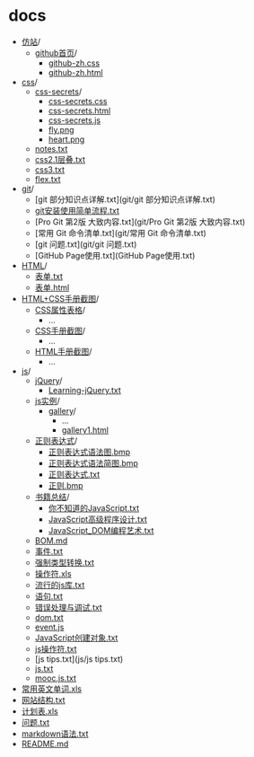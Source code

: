 # docs
- [仿站](仿站/)/
	- [github首页](仿站/github首页/)/
		- [github-zh.css](仿站/github首页/github-zh.css)
		- [github-zh.html](仿站/github首页/github-zh.html)
- [css](css/)/
	- [css-secrets](css/css-secrets/)/
		- [css-secrets.css](css/css-secrets/css-secrets.css)
		- [css-secrets.html](css/css-secrets/css-secrets.html)
		- [css-secrets.js](css/css-secrets/css-secrets.js)
		- [fly.png](css/css-secrets/fly.png)
		- [heart.png](css/css-secrets/heart.png)
	- [notes.txt](css/notes.txt)
	- [css2.1层叠.txt](css/css2.1层叠.txt)
	- [css3.txt](css/css3.txt)
	- [flex.txt](css/flex.txt)
- [git](git/)/
	- [git 部分知识点详解.txt](git/git 部分知识点详解.txt)
	- [git安装使用简单流程.txt](git/git安装使用简单流程.txt)
	- [Pro Git 第2版 大致内容.txt](git/Pro Git 第2版 大致内容.txt)
	- [常用 Git 命令清单.txt](git/常用 Git 命令清单.txt)
	- [git 问题.txt](git/git 问题.txt)
	- [GitHub Page使用.txt](GitHub Page使用.txt)
- [HTML](HTML/)/
	- [表单.txt](HTML/表单.txt)
	- [表单.html](HTML/表单.html)
- [HTML+CSS手册截图](HTML+CSS手册截图/)/
	- [CSS属性表格](HTML+CSS手册截图/CSS属性表格/)/
		- ...
	- [CSS手册截图](HTML+CSS手册截图/CSS手册截图/)/
		- ...
	- [HTML手册截图](HTML+CSS手册截图/HTML手册截图/)/
		- ...
- [js](js/)/
	- [jQuery](js/jQuery/)/
		- [Learning-jQuery.txt](js/jQuery/Learning-jQuery.txt)
	- [js实例](js/js实例/)/
		- [gallery](js/js实例/gallery/)/
			- ...
			- [gallery1.html](js/js实例/gallery/gallery1.html)
	- [正则表达式](js/正则表达式/)/
		- [正则表达式语法图.bmp](js/正则表达式/正则表达式语法图.bmp)
		- [正则表达式语法简图.bmp](js/正则表达式/正则表达式语法简图.bmp)
		- [正则表达式.txt](js/正则表达式/正则表达式.txt)
		- [正则.bmp](js/正则表达式/正则.bmp)
	- [书籍总结](js/书记总结/)/
		- [你不知道的JavaScript.txt](js/书籍总结/你不知道的JavaScript.txt)
		- [JavaScript高级程序设计.txt](js/书籍总结/JavaScript高级程序设计.txt)
		- [JavaScript_DOM编程艺术.txt](js/书籍总结/JavaScript_DOM编程艺术.txt)
	- [BOM.md](js/BOM.md)
	- [事件.txt](js/事件.txt)
	- [强制类型转换.txt](js/强制类型转换.txt)
	- [操作符.xls](js/操作符.xls)
	- [流行的js库.txt](js/流行的js库.txt)
	- [语句.txt](js/语句.txt)
	- [错误处理与调试.txt](js/错误处理与调试.txt)
	- [dom.txt](js/dom.txt)
	- [event.js](js/event.js)
	- [JavaScript创建对象.txt](js/JavaScript创建对象.txt)
	- [js操作符.txt](js/js操作符.txt)
	- [js tips.txt](js/js tips.txt)
	- [js.txt](js/js.txt)
	- [mooc.js.txt](js/mooc.js.txt)
- [常用英文单词.xls](常用英文单词.xls)
- [网站结构.txt](网站结构.txt)
- [计划表.xls](计划表.xls)
- [问题.txt](问题.txt)
- [markdown语法.txt](markdown语法.txt)
- [README.md](README.md)